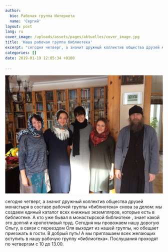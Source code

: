 ```yaml
---
author:
  bio: Рабочая группа Интернета
  name: 'Сергий'
layout: post
lang: ru
cover_image: /uploads/assets/pages/aktuelles/cover_image.jpg
title: 'Наша рабочая группа библиотека'
excerpt: "сегодня четверг, а значит дружный коллектив общества друзей монастыря в составе рабочей группы библиотека снова за делом..."
categories: []
date: 2019-01-19 12:05:34 +0100

---
```

<div class="full zoomable"><img src="/uploads/media/2019/arbeitskreis_bib.jpeg"></div>

сегодня четверг, а значит дружный коллектив общества друзей монастыря в составе рабочей группы «библиотека» снова за делом: мы создаем единый каталог всех книжных экземпляров, которые есть в библиотеке. А кто уже бывал в монастырской библиотеке , знает какой это  долгий и кропотливый труд. Сегодня мы провожаем нашу дорогую Ольгу, в связи с переездом Оля выходит из нашей группы, но обещает приезжать в гости. В добрый путь! А мы приглашаем всех желающих вступить в нашу рабочую группу «библиотека». Послушания проходят по четвергам с 10 до 13.00.
